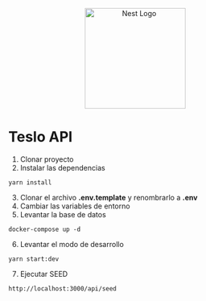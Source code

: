 <p align="center">
  <a href="http://nestjs.com/" target="blank"><img src="https://nestjs.com/img/logo-small.svg" width="200" alt="Nest Logo" /></a>
</p>

# Teslo API

1. Clonar proyecto
2. Instalar las dependencias

```
yarn install
```

3. Clonar el archivo **.env.template** y renombrarlo a **.env**
4. Cambiar las variables de entorno
5. Levantar la base de datos

```
docker-compose up -d
```

6. Levantar el modo de desarrollo

```
yarn start:dev
```

7. Ejecutar SEED

```
http://localhost:3000/api/seed
```
